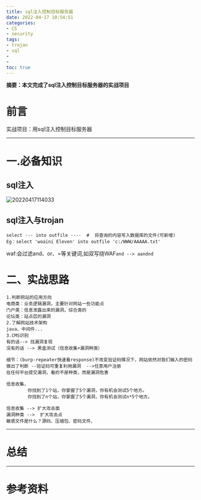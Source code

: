 ```yaml
---
title: sql注入控制目标服务器
date: 2022-04-17 10:54:51
categories:
- CS
- security
tags:
- trojan
- sql
- 
- 
toc: true
---
```

**摘要：本文完成了sql注入控制目标服务器的实战项目**
<!-- more -->
# 前言
实战项目：用sql注入控制目标服务器

---
# 一.必备知识
## sql注入
![20220417114033](https://cdn.jsdelivr.net/gh/zhangsx19/PicBed/images_for_blogs20220417114033.png)

## sql注入与trojan
```
select ··· into outfile ····  #  将查询的内容写入数据库的文件(可新增)
Eg：select 'woaini Eleven' into outfile 'c:/WWW/AAAAA.txt'
```
waf:会过滤and、or、=等关键词,如双写绕WAF`and --> aandnd`

# 二、实战思路
```
1.判断网站的应用方向
电商类：业务逻辑漏洞，主要针对网站一些功能点
门户类：信息泄露出来的漏洞，综合类的
论坛类：站点层的漏洞
2.了解网站技术架构
java、中间件...
3.CMS识别
有的话--> 找漏洞复现
没有的话 --> 黑盒测试（信息收集+漏洞种类）

细节：(burp-repeater快速看response)不改变验证码情况下，网站依然对我们输入的密码做出了判断 --验证码可重复利用漏洞  -->任意用户注册
在任何平台提交漏洞，看的不是种类，而是漏洞危害

信息收集，
		你找到了1个站，你掌握了5个漏洞，你有机会测试5个地方。
        你找到了n个站，你掌握了5个漏洞，你有机会测试n*5个地方。

信息收集 --> 扩大攻击面
漏洞种类 -->  扩大攻击点
敏感文件是什么？源码、压缩包、密码文件、
```


---
# 总结


---
# 参考资料

